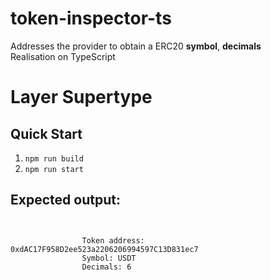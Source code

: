 # token-inspector-ts

Addresses the provider to obtain a ERC20 **symbol**, **decimals**  
Realisation on TypeScript
# Layer Supertype

## Quick Start
1. `npm run build`
2. `npm run start`

## Expected output:  
```


                Token address: 0xdAC17F958D2ee523a2206206994597C13D831ec7
                Symbol: USDT
                Decimals: 6


```
